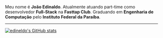 
Meu nome é **João Edinaldo**. Atualmente atuando part-time como desenvolvedor **Full-Stack** na **Fasttap Club**. 
Graduando em **Engenharia de Computação** pelo **Instituto Federal da Paraíba**.


<hr>

[![edineldo's GitHub stats](https://github-readme-stats.vercel.app/api?username=edineldo&count_private=true&show_icons=true&theme=tokyonight)](https://github.com/edineldo/github-readme-stats)
